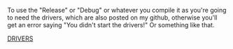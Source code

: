 To use the "Release" or "Debug" or whatever you compile it as you're going to need the drivers, which are also posted on my
github, otherwise you'll get an error saying "You didn't start the drivers!" Or something like that. 

[DRIVERS](https://github.com/SicksPasta/No-Source)